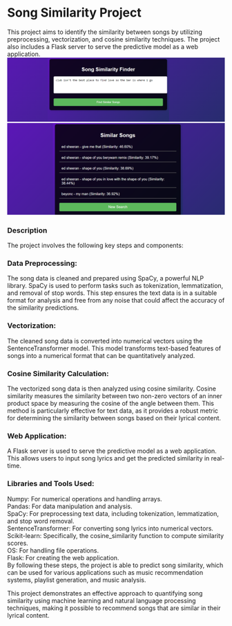 # Song Similarity Project
This project aims to identify the similarity between songs by utilizing preprocessing, vectorization, and cosine similarity techniques. The project also includes a Flask server to serve the predictive model as a web application.<br>
![Screenshot (293)](./Screenshots/Screenshot(1).png)<br>
![Screenshot (293)](./Screenshots/Screenshot(2).png)<br>

### Description
The project involves the following key steps and components:

### Data Preprocessing:<br>
The song data is cleaned and prepared using SpaCy, a powerful NLP library. SpaCy is used to perform tasks such as tokenization, lemmatization, and removal of stop words. This step ensures the text data is in a suitable format for analysis and free from any noise that could affect the accuracy of the similarity predictions.<br>

### Vectorization:<br>
The cleaned song data is converted into numerical vectors using the SentenceTransformer model. This model transforms text-based features of songs into a numerical format that can be quantitatively analyzed.<br>

### Cosine Similarity Calculation:<br>
The vectorized song data is then analyzed using cosine similarity. Cosine similarity measures the similarity between two non-zero vectors of an inner product space by measuring the cosine of the angle between them. This method is particularly effective for text data, as it provides a robust metric for determining the similarity between songs based on their lyrical content.<br>

### Web Application:<br>
A Flask server is used to serve the predictive model as a web application. This allows users to input song lyrics and get the predicted similarity in real-time.<br>

### Libraries and Tools Used:<br>
Numpy: For numerical operations and handling arrays.<br>
Pandas: For data manipulation and analysis.<br>
SpaCy: For preprocessing text data, including tokenization, lemmatization, and stop word removal.<br>
SentenceTransformer: For converting song lyrics into numerical vectors.<br>
Scikit-learn: Specifically, the cosine_similarity function to compute similarity scores.<br>
OS: For handling file operations.<br>
Flask: For creating the web application.<br>
By following these steps, the project is able to predict song similarity, which can be used for various applications such as music recommendation systems, playlist generation, and music analysis.<br>

This project demonstrates an effective approach to quantifying song similarity using machine learning and natural language processing techniques, making it possible to recommend songs that are similar in their lyrical content.<br>

